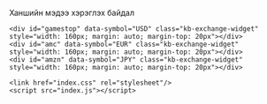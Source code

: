 Ханшийн мэдээ хэрэглэх байдал


    <div id="gamestop" data-symbol="USD" class="kb-exchange-widget" style="width: 160px; margin: auto; margin-top: 20px"></div>
    <div id="amc" data-symbol="EUR" class="kb-exchange-widget" style="width: 160px; margin: auto; margin-top: 20px"></div>
    <div id="amzn" data-symbol="JPY" class="kb-exchange-widget" style="width: 160px; margin: auto; margin-top: 20px"></div>

    <link href="index.css" rel="stylesheet"/>
    <script src="index.js"></script>